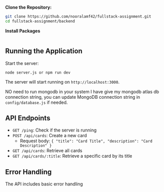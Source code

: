 **Clone the Repository:**
   ```bash
   git clone https://github.com/nooralamf42/fullstack-assignment.git
   cd fullstack-assignment/backend
   ```

**Install Packages**
```run :  npm install 
   ```

## Running the Application

Start the server:
```
node server.js or npm run dev
```

The server will start running on `http://localhost:3000`.

NO need to run mongodb in your system I have give my mongodb atlas db connection string, you can update MongoDB connection string in `config/database.js` if needed.

## API Endpoints

- `GET /ping`: Check if the server is running
- `POST /api/cards`: Create a new card
  - Request body: `{ "title": "Card Title", "description": "Card Description" }`
- `GET /api/cards`: Retrieve all cards
- `GET /api/cards/:title`: Retrieve a specific card by its title

## Error Handling

The API includes basic error handling
